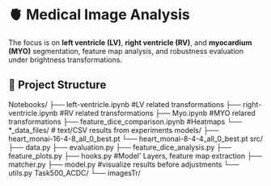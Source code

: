# 🫀 Medical Image Analysis
The focus is on **left ventricle (LV)**, **right ventricle (RV)**, and **myocardium (MYO)** segmentation, feature map analysis, and robustness evaluation under brightness transformations.
## 📂 Project Structure
Notebooks/
├── left-ventricle.ipynb #LV related transformations
├── right-ventricle.ipynb #RV related transformations
├── Myo.ipynb #MYO relared transformations
├── feature_dice_comparison.ipynb #Heatmaps
└── *_data_files/ # text/CSV results from experiments
models/
├── heart_monai-16-4-8_all_0_best.pt
└── heart_monai-8-4-4_all_0_best.pt
src/
├── data.py
├── evaluation.py
├── feature_dice_analysis.py
├── feature_plots.py
├── hooks.py #Model' Layers, feature map extraction
├── matcher.py
├── model.py #visualize results before adjustments
└── utils.py
Task500_ACDC/
└── imagesTr/ 
